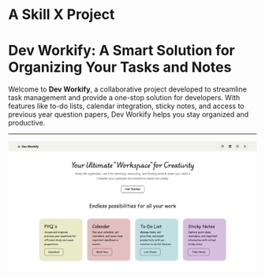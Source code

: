 # A Skill X Project

# Dev Workify: A Smart Solution for Organizing Your Tasks and Notes  

Welcome to **Dev Workify**, a collaborative project developed to streamline task management and provide a one-stop solution for developers. With features like to-do lists, calendar integration, sticky notes, and access to previous year question papers, Dev Workify helps you stay organized and productive.

---

<img src="Image/Preview.png">